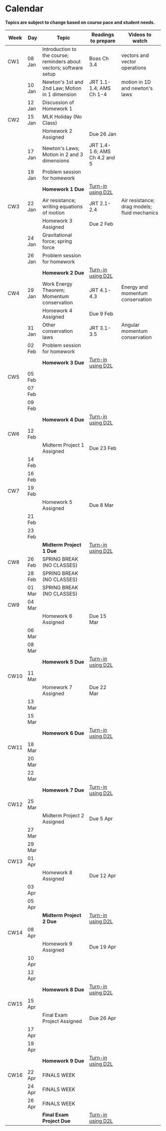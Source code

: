 # Calendar

**Topics are subject to change based on course pace and student needs.**

| Week | Day    | Topic                                                               | Readings to prepare                      | Videos to watch                              |
| ---- | ------ | ------------------------------------------------------------------- | ---------------------------------------- | -------------------------------------------- |
| CW1  | 08 Jan | Introduction to the course; reminders about vectors; software setup | Boas Ch 3.4                              | vectors and vector operations                |
|      | 10 Jan | Newton's 1st and 2nd Law; Motion in 1 dimension                     | JRT 1.1-1.4; AMS Ch 1-4                  | motion in 1D and newton's laws               |
|      | 12 Jan | Discussion of Homework 1                                            |                                          |                                              |
| CW2  | 15 Jan | MLK Holiday (No Class)                                              |                                          |                                              |
|      |        | Homework 2 Assigned                                                 | Due 26 Jan                               |                                              |
|      | 17 Jan | Newton's Laws; Motion in 2 and 3 dimensions                         | JRT 1.4-1.6; AMS Ch 4.2 and 5            |                                              |
|      | 19 Jan | Problem session for homework                                        |                                          |                                              |
|      |        | **Homework 1 Due**                                                  | [Turn-in using D2L](https://d2l.msu.edu) |                                              |
| CW3  | 22 Jan | Air resistance; writing equations of motion                         | JRT 2.1-2.4                              | Air resistance; drag models; fluid mechanics |
|      |        | Homework 3 Assigned                                                 | Due 2 Feb                                |                                              |
|      | 24 Jan | Gravitational force; spring force                                   |                                          |                                              |
|      | 26 Jan | Problem session for homework                                        |                                          |                                              |
|      |        | **Homework 2 Due**                                                  | [Turn-in using D2L](https://d2l.msu.edu) |                                              |
| CW4  | 29 Jan | Work Energy Theorem; Momentum conservation                          | JRT 4.1-4.3                              | Energy and momentum conservation             |
|      |        | Homework 4 Assigned                                                 | Due 9 Feb                                |                                              |
|      | 31 Jan | Other conservation laws                                             | JRT 3.1-3.5                              | Angular momentum conservation                |
|      | 02 Feb | Problem session for homework                                        |                                          |                                              |
|      |        | **Homework 3 Due**                                                  | [Turn-in using D2L](https://d2l.msu.edu) |                                              |
| CW5  | 05 Feb |                                                                     |                                          |                                              |
|      | 07 Feb |                                                                     |                                          |                                              |
|      | 09 Feb |                                                                     |                                          |                                              |
|      |        | **Homework 4 Due**                                                  | [Turn-in using D2L](https://d2l.msu.edu) |                                              |
| CW6  | 12 Feb |                                                                     |                                          |                                              |
|      |        | Midterm Project 1 Assigned                                          | Due 23 Feb                               |                                              |
|      | 14 Feb |                                                                     |                                          |                                              |
|      | 16 Feb |                                                                     |                                          |                                              |
| CW7  | 19 Feb |                                                                     |                                          |                                              |
|      |        | Homework 5 Assigned                                                 | Due 8 Mar                                |                                              |
|      | 21 Feb |                                                                     |                                          |                                              |
|      | 23 Feb |                                                                     |                                          |                                              |
|      |        | **Midterm Project 1 Due**                                           | [Turn-in using D2L](https://d2l.msu.edu) |                                              |
| CW8  | 26 Feb | SPRING BREAK (NO CLASSES)                                           |                                          |                                              |
|      | 28 Feb | SPRING BREAK (NO CLASSES)                                           |                                          |                                              |
|      | 01 Mar | SPRING BREAK (NO CLASSES)                                           |                                          |                                              |
| CW9  | 04 Mar |                                                                     |                                          |                                              |
|      |        | Homework 6 Assigned                                                 | Due 15 Mar                               |                                              |
|      | 06 Mar |                                                                     |                                          |                                              |
|      | 08 Mar |                                                                     |                                          |                                              |
|      |        | **Homework 5 Due**                                                  | [Turn-in using D2L](https://d2l.msu.edu) |                                              |
| CW10 | 11 Mar |                                                                     |                                          |                                              |
|      |        | Homework 7 Assigned                                                 | Due 22 Mar                               |                                              |
|      | 13 Mar |                                                                     |                                          |                                              |
|      | 15 Mar |                                                                     |                                          |                                              |
|      |        | **Homework 6 Due**                                                  | [Turn-in using D2L](https://d2l.msu.edu) |                                              |
| CW11 | 18 Mar |                                                                     |                                          |                                              |
|      | 20 Mar |                                                                     |                                          |                                              |
|      | 22 Mar |                                                                     |                                          |                                              |
|      |        | **Homework 7 Due**                                                  | [Turn-in using D2L](https://d2l.msu.edu) |                                              |
| CW12 | 25 Mar |                                                                     |                                          |                                              |
|      |        | Midterm Project 2 Assigned                                          | Due 5 Apr                                |                                              |
|      | 27 Mar |                                                                     |                                          |                                              |
|      | 29 Mar |                                                                     |                                          |                                              |
| CW13 | 01 Apr |                                                                     |                                          |                                              |
|      |        | Homework 8 Assigned                                                 | Due 12 Apr                               |                                              |
|      | 03 Apr |                                                                     |                                          |                                              |
|      | 05 Apr |                                                                     |                                          |                                              |
|      |        | **Midterm Project 2 Due**                                           | [Turn-in using D2L](https://d2l.msu.edu) |                                              |
| CW14 | 08 Apr |                                                                     |                                          |                                              |
|      |        | Homework 9 Assigned                                                 | Due 19 Apr                               |                                              |
|      | 10 Apr |                                                                     |                                          |                                              |
|      | 12 Apr |                                                                     |                                          |                                              |
|      |        | **Homework 8 Due**                                                  | [Turn-in using D2L](https://d2l.msu.edu) |                                              |
| CW15 | 15 Apr |                                                                     |                                          |                                              |
|      |        | Final Exam Project Assigned                                         | Due 26 Apr                               |                                              |
|      | 17 Apr |                                                                     |                                          |                                              |
|      | 19 Apr |                                                                     |                                          |                                              |
|      |        | **Homework 9 Due**                                                  | [Turn-in using D2L](https://d2l.msu.edu) |                                              |
| CW16 | 22 Apr | FINALS WEEK                                                         |                                          |                                              |
|      | 24 Apr | FINALS WEEK                                                         |                                          |                                              |
|      | 26 Apr | FINALS WEEK                                                         |                                          |                                              |
|      |        | **Final Exam Project Due**                                          | [Turn-in using D2L](https://d2l.msu.edu) |                                              |
